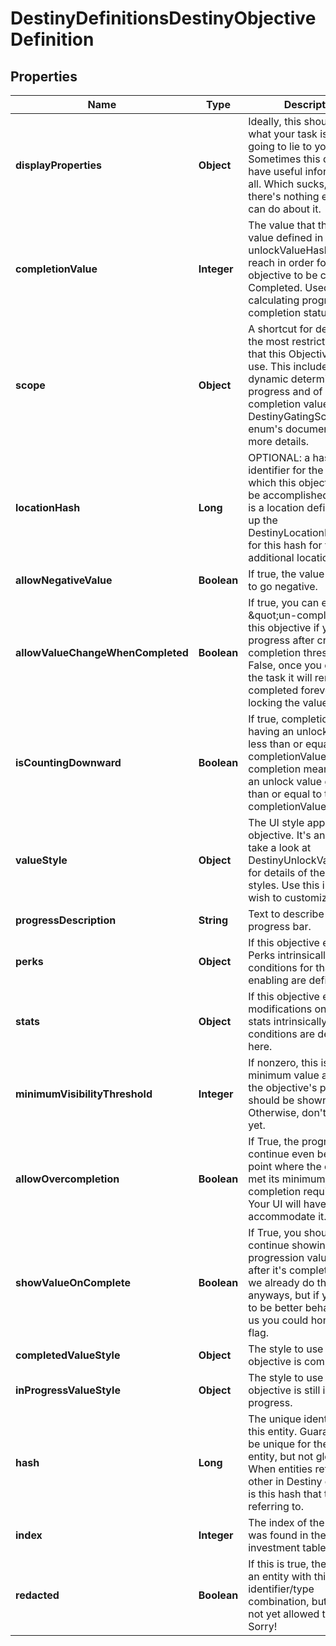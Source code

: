 
# DestinyDefinitionsDestinyObjectiveDefinition

## Properties
Name | Type | Description | Notes
------------ | ------------- | ------------- | -------------
**displayProperties** | **Object** | Ideally, this should tell you what your task is. I&#39;m not going to lie to you though. Sometimes this doesn&#39;t have useful information at all. Which sucks, but there&#39;s nothing either of us can do about it. |  [optional]
**completionValue** | **Integer** | The value that the unlock value defined in unlockValueHash must reach in order for the objective to be considered Completed. Used in calculating progress and completion status. |  [optional]
**scope** | **Object** | A shortcut for determining the most restrictive gating that this Objective is set to use. This includes both the dynamic determination of progress and of completion values. See the DestinyGatingScope enum&#39;s documentation for more details. |  [optional]
**locationHash** | **Long** | OPTIONAL: a hash identifier for the location at which this objective must be accomplished, if there is a location defined. Look up the DestinyLocationDefinition for this hash for that additional location info. |  [optional]
**allowNegativeValue** | **Boolean** | If true, the value is allowed to go negative. |  [optional]
**allowValueChangeWhenCompleted** | **Boolean** | If true, you can effectively \&quot;un-complete\&quot; this objective if you lose progress after crossing the completion threshold.   If False, once you complete the task it will remain completed forever by locking the value. |  [optional]
**isCountingDownward** | **Boolean** | If true, completion means having an unlock value less than or equal to the completionValue.  If False, completion means having an unlock value greater than or equal to the completionValue. |  [optional]
**valueStyle** | **Object** | The UI style applied to the objective. It&#39;s an enum, take a look at DestinyUnlockValueUIStyle for details of the possible styles. Use this info as you wish to customize your UI. |  [optional]
**progressDescription** | **String** | Text to describe the progress bar. |  [optional]
**perks** | **Object** | If this objective enables Perks intrinsically, the conditions for that enabling are defined here. |  [optional]
**stats** | **Object** | If this objective enables modifications on a player&#39;s stats intrinsically, the conditions are defined here. |  [optional]
**minimumVisibilityThreshold** | **Integer** | If nonzero, this is the minimum value at which the objective&#39;s progression should be shown. Otherwise, don&#39;t show it yet. |  [optional]
**allowOvercompletion** | **Boolean** | If True, the progress will continue even beyond the point where the objective met its minimum completion requirements. Your UI will have to accommodate it. |  [optional]
**showValueOnComplete** | **Boolean** | If True, you should continue showing the progression value in the UI after it&#39;s complete. I mean, we already do that in BNet anyways, but if you want to be better behaved than us you could honor this flag. |  [optional]
**completedValueStyle** | **Object** | The style to use when the objective is completed. |  [optional]
**inProgressValueStyle** | **Object** | The style to use when the objective is still in progress. |  [optional]
**hash** | **Long** | The unique identifier for this entity. Guaranteed to be unique for the type of entity, but not globally.  When entities refer to each other in Destiny content, it is this hash that they are referring to. |  [optional]
**index** | **Integer** | The index of the entity as it was found in the investment tables. |  [optional]
**redacted** | **Boolean** | If this is true, then there is an entity with this identifier/type combination, but BNet is not yet allowed to show it. Sorry! |  [optional]



